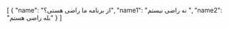 [
  {
    "name": "از برنامه ما راضی هستی؟",
    "name1": "نه راضی نیستم ",
    "name2": "بله راضی هستم"
  }
]
